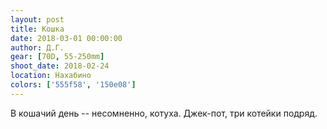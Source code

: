 ```yaml
---
layout: post
title: Кошка
date: 2018-03-01 00:00:00
author: Д.Г.
gear: [70D, 55-250mm]
shoot_date: 2018-02-24
location: Нахабино
colors: ['555f58', '150e08']
---
```

В кошачий день -- несомненно, котуха. Джек-пот, три котейки подряд.
